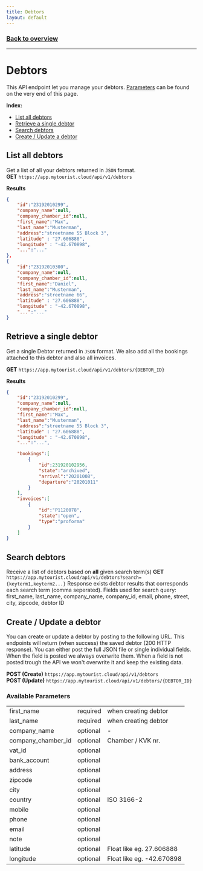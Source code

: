 ```yaml
---
title: Debtors
layout: default
---
```

### [Back to overview](index.html#start-developing-testing-and-deploy)
---
# Debtors
This API endpoint let you manage your debtors. [Parameters](#available-parameters) can be found on the very end of this page.

**Index:** 
- [List all debtors](#list-all-debtors)
- [Retrieve a single debtor](#retrieve-a-single-debtor)
- [Search debtors](#search-debtors)
- [Create / Update a debtor](#create--update-a-debtor)

## List all debtors
Get a list of all your debtors returned in `JSON` format.     
**GET** `https://app.mytourist.cloud/api/v1/debtors`

**Results**
```json
{
    "id":"23192010299",
    "company_name":null,
    "company_chamber_id":null,
    "first_name":"Max",
    "last_name":"Musterman",
    "address":"streetname 55 Block 3",
    "latitude" : "27.606888", 
    "longitude" : "-42.670898", 
    "...":"..."
},
{
    "id":"23192010300",
    "company_name":null,
    "company_chamber_id":null,
    "first_name":"Daniel",
    "last_name":"Musterman",
    "address":"streetname 66",
    "latitude" : "27.606888", 
    "longitude" : "-42.670898", 
    "...":"..."
}
```

## Retrieve a single debtor
Get a single Debtor returned in `JSON` format. We also add all the bookings attached to this debtor and also all invoices.

**GET** `https://app.mytourist.cloud/api/v1/debtors/{DEBTOR_ID}`


**Results**
```json
{
    "id":"23192010299",
    "company_name":null,
    "company_chamber_id":null,
    "first_name":"Max",
    "last_name":"Musterman",
    "address":"streetname 55 Block 3",
    "latitude" : "27.606888", 
    "longitude" : "-42.670898", 
    "...":"...",

    "bookings":[
        {
            "id":231920102956,
            "state":"archived",            
            "arrival":"20201008",
            "departure":"20201011"
        }
    ],
    "invoices":[
        {
            "id":"P1120078",
            "state":"open",
            "type":"proforma"
        }
    ]
}
```

## Search debtors
Receive a list of debtors based on **all** given search term(s)
**GET** `https://app.mytourist.cloud/api/v1/debtors?search={keyterm1,keyterm2...}`
Response exists debtor results that corresponds each search term (comma seperated).
Fields used for search query: first_name, last_name, company_name, company_id, email, phone, street, city, zipcode, debtor ID

## Create / Update a debtor
You can create or update a debtor by posting to the following URL. This endpoints will return (when success) the saved debtor (200 HTTP response). You can either post the full JSON file or single individual fields. When the field is posted we always overwrite them. When a field is not posted trough the API we won't overwrite it and keep the existing data.

**POST (Create)** `https://app.mytourist.cloud/api/v1/debtors`   
**POST (Update)** `https://app.mytourist.cloud/api/v1/debtors/{DEBTOR_ID}`

### Available Parameters
<table>
    <tr><td>first_name</td><td>required</td><td>when creating debtor</td></tr>    
    <tr><td>last_name</td><td>required</td><td>when creating debtor</td></tr>
    <tr><td>company_name</td><td>optional</td><td>-</td></tr>
    <tr><td>company_chamber_id</td><td>optional</td><td>Chamber / KVK nr.</td></tr>
    <tr><td>vat_id</td><td>optional</td><td></td></tr>
    <tr><td>bank_account</td><td>optional</td><td></td></tr>
    <tr><td>address</td><td>optional</td><td></td></tr>
    <tr><td>zipcode</td><td>optional</td><td></td></tr>
    <tr><td>city</td><td>optional</td><td></td></tr>
    <tr><td>country</td><td>optional</td><td>ISO 3166-2</td></tr>
    <tr><td>mobile</td><td>optional</td><td></td></tr>
    <tr><td>phone</td><td>optional</td><td></td></tr>
    <tr><td>email</td><td>optional</td><td></td></tr>
    <tr><td>note</td><td>optional</td><td></td></tr>
    <tr><td>latitude</td><td>optional</td><td>Float like eg. 27.606888</td></tr>
    <tr><td>longitude</td><td>optional</td><td>Float like eg. -42.670898</td></tr>
</table>
